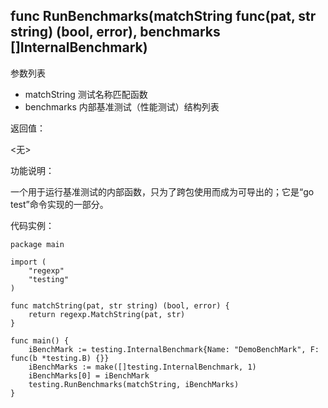 ## func RunBenchmarks(matchString func(pat, str string) (bool, error), benchmarks []InternalBenchmark)

参数列表

- matchString 测试名称匹配函数 
- benchmarks 内部基准测试（性能测试）结构列表

返回值：

  <无>

功能说明：

一个用于运行基准测试的内部函数，只为了跨包使用而成为可导出的；它是“go test”命令实现的一部分。

代码实例：

	package main

	import (
		"regexp"
		"testing"
	)

	func matchString(pat, str string) (bool, error) {
		return regexp.MatchString(pat, str)
	}

	func main() {
		iBenchMark := testing.InternalBenchmark{Name: "DemoBenchMark", F: func(b *testing.B) {}}
		iBenchMarks := make([]testing.InternalBenchmark, 1)
		iBenchMarks[0] = iBenchMark
		testing.RunBenchmarks(matchString, iBenchMarks)
	}
